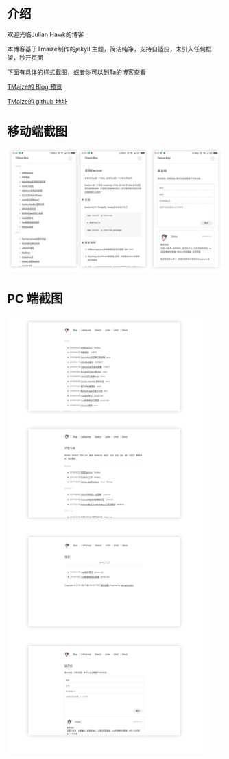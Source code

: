 # 介绍

欢迎光临Julian Hawk的博客

本博客基于Tmaize制作的jekyll 主题，简洁纯净，支持自适应，未引入任何框架，秒开页面

下面有具体的样式截图，或者你可以到Ta的博客查看

[TMaize的 Blog 预览](http://blog.tmaize.net/) 

[TMaize的 github 地址](https://github.com/TMaize/tmaize-blog) 


# 移动端截图

![mobile](static/readme/mobile.jpg)

# PC 端截图

![pc](static/readme/pc.jpg)
